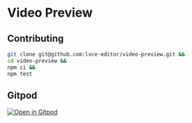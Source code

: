 # Video Preview

## Contributing

```sh
git clone git@github.com:lvce-editor/video-preview.git &&
cd video-preview &&
npm ci &&
npm test
```

## Gitpod

[![Open in Gitpod](https://gitpod.io/button/open-in-gitpod.svg)](https://gitpod.io/#https://github.com/lvce-editor/video-preview)

